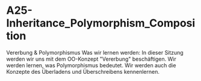# A25-Inheritance_Polymorphism_Composition
Vererbung &amp; Polymorphismus Was wir lernen werden: In dieser Sitzung werden wir uns mit dem OO-Konzept "Vererbung" beschäftigen. Wir werden lernen, was Polymorphismus bedeutet. Wir werden auch die Konzepte des Überladens und Überschreibens kennenlernen.
